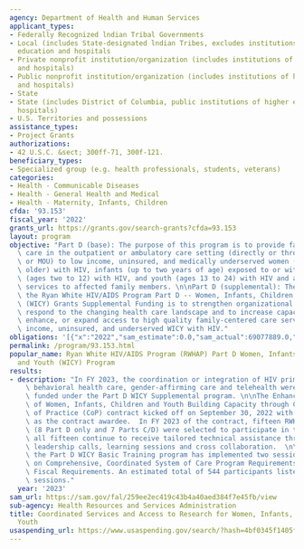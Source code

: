 ```yaml
---
agency: Department of Health and Human Services
applicant_types:
- Federally Recognized lndian Tribal Governments
- Local (includes State-designated lndian Tribes, excludes institutions of higher
  education and hospitals
- Private nonprofit institution/organization (includes institutions of higher education
  and hospitals)
- Public nonprofit institution/organization (includes institutions of higher education
  and hospitals)
- State
- State (includes District of Columbia, public institutions of higher education and
  hospitals)
- U.S. Territories and possessions
assistance_types:
- Project Grants
authorizations:
- 42 U.S.C. &sect; 300ff-71, 300f-121.
beneficiary_types:
- Specialized group (e.g. health professionals, students, veterans)
categories:
- Health - Communicable Diseases
- Health - General Health and Medical
- Health - Maternity, Infants, Children
cfda: '93.153'
fiscal_year: '2022'
grants_url: https://grants.gov/search-grants?cfda=93.153
layout: program
objective: "Part D (base): The purpose of this program is to provide family-centered\
  \ care in the outpatient or ambulatory care setting (directly or through contracts\
  \ or MOU) to low income, uninsured, and medically underserved women (25 years and\
  \ older) with HIV, infants (up to two years of age) exposed to or with HIV, children\
  \ (ages two to 12) with HIV, and youth (ages 13 to 24) with HIV and additional support\
  \ services to affected family members. \n\nPart D (supplemental): The purpose of\
  \ the Ryan White HIV/AIDS Program Part D -- Women, Infants, Children, and Youth\
  \ (WICY) Grants Supplemental Funding is to strengthen organizational capacity to\
  \ respond to the changing health care landscape and to increase capacity to develop,\
  \ enhance, or expand access to high quality family-centered care services for low\
  \ income, uninsured, and underserved WICY with HIV."
obligations: '[{"x":"2022","sam_estimate":0.0,"sam_actual":69077889.0,"usa_spending_actual":67961664.77},{"x":"2023","sam_estimate":65705024.0,"sam_actual":0.0,"usa_spending_actual":54971352.89},{"x":"2024","sam_estimate":71500000.0,"sam_actual":0.0,"usa_spending_actual":117440.0}]'
permalink: /program/93.153.html
popular_name: Ryan White HIV/AIDS Program (RWHAP) Part D Women, Infants, Children
  and Youth (WICY) Program
results:
- description: "In FY 2023, the coordination or integration of HIV primary care with\
    \ behavioral health care, gender-affirming care and telehealth were new activities\
    \ funded under the Part D WICY Supplemental program. \n\nThe Enhancing HIV Care\
    \ of Women, Infants, Children and Youth Building Capacity through Communities\
    \ of Practice (CoP) contract kicked off on September 30, 2022 with Bizzell US\
    \ as the contract awardee.  In FY 2023 of the contract, fifteen RWHAP Part D recipients\
    \ (8 Part D only and 7 Parts C/D) were selected to participate in the CoP and\
    \ all fifteen continue to receive tailored technical assistance through monthly\
    \ leadership calls, learning sessions and cross collaboration.  \n\nIn FY 2023,\
    \ the Part D WICY Basic Training program has implemented two sessions thus far\
    \ on Comprehensive, Coordinated System of Care Program Requirements and Part D\
    \ Fiscal Requirements. An estimated total of 544 participants listened in on both\
    \ sessions."
  year: '2023'
sam_url: https://sam.gov/fal/259ee2ec419c43b4a40aed384f7e45fb/view
sub-agency: Health Resources and Services Administration
title: Coordinated Services and Access to Research for Women, Infants, Children, and
  Youth
usaspending_url: https://www.usaspending.gov/search/?hash=4bf0345f1405fed8a9f5d5ddb182fc77
---
```

